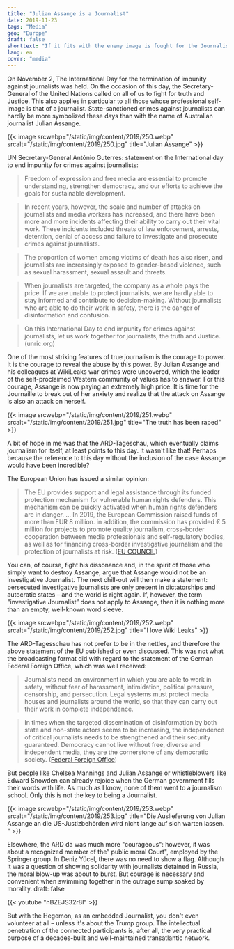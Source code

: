 ```yaml
---
title: "Julian Assange is a Journalist"
date: 2019-11-23
tags: "Media"
geo: "Europe"
draft: false
shorttext: "If it fits with the enemy image is fought for the Journalist, the Journalist attacks the Western world image of being better he is enemy to politics and media."
lang: en
cover: "media"
---
```


On November 2, The International Day for the termination of impunity against journalists was held. On the occasion of this day, the Secretary-General of the United Nations called on all of us to fight for truth and Justice. This also applies in particular to all those whose professional self-image is that of a journalist. State-sanctioned crimes against journalists can hardly be more symbolized these days than with the name of Australian journalist Julian Assange.

{{< image srcwebp="/static/img/content/2019/250.webp" srcalt="/static/img/content/2019/250.jpg" title="Julian Assange" >}}

UN Secretary-General António Guterres: statement on the International day to end impunity for crimes against journalists:

> Freedom of expression and free media are essential to promote understanding, strengthen democracy, and our efforts to achieve the goals for sustainable development.

> In recent years, however, the scale and number of attacks on journalists and media workers has increased, and there have been more and more incidents affecting their ability to carry out their vital work. These incidents included threats of law enforcement, arrests, detention, denial of access and failure to investigate and prosecute crimes against journalists.

> The proportion of women among victims of death has also risen, and journalists are increasingly exposed to gender-based violence, such as sexual harassment, sexual assault and threats.

> When journalists are targeted, the company as a whole pays the price. If we are unable to protect journalists, we are hardly able to stay informed and contribute to decision-making. Without journalists who are able to do their work in safety, there is the danger of disinformation and confusion.

> On this International Day to end impunity for crimes against journalists, let us work together for journalists, the truth and Justice. (unric.org)

One of the most striking features of true journalism is the courage to power. It is the courage to reveal the abuse by this power. By Julian Assange and his colleagues at WikiLeaks war crimes were uncovered, which the leader of the self-proclaimed Western community of values has to answer. For this courage, Assange is now paying an extremely high price. It is time for the Journaille to break out of her anxiety and realize that the attack on Assange is also an attack on herself.

{{< image srcwebp="/static/img/content/2019/251.webp" srcalt="/static/img/content/2019/251.jpg" title="The truth has been raped" >}}

A bit of hope in me was that the ARD-Tageschau, which eventually claims journalism for itself, at least points to this day. It wasn't like that! Perhaps because the reference to this day without the inclusion of the case Assange would have been incredible?

The European Union has issued a similar opinion:

> The EU provides support and legal assistance through its funded protection mechanism for vulnerable human rights defenders. This mechanism can be quickly activated when human rights defenders are in danger. ... In 2019, the European Commission raised funds of more than EUR 8 million.  in addition, the commission has provided € 5 million for projects to promote quality journalism, cross-border cooperation between media professionals and self-regulatory bodies, as well as for financing cross-border investigative journalism and the protection of journalists at risk. ([EU COUNCIL](https://www.consilium.europa.eu/de/press/press-releases/2019/10/31/declaration-by-the-high-representative-on-behalf-of-the-eu-on-the-occasion-of-the-international-day-to-end-impunity-for-crimes-against-journalists-2nd-november-2019/ "Erklärung der Hohen Vertreterin im Namen der EU zum Internationalen Tag zur Beendigung der Straflosigkeit für Verbrechen gegen Journalisten – 2. November 20"))

You can, of course, fight his dissonance and, in the spirit of those who simply want to destroy Assange, argue that Assange would not be an investigative Journalist. The next chill-out will then make a statement: persecuted investigative journalists are only present in dictatorships and autocratic states – and the world is right again. If, however, the term "investigative Journalist” does not apply to Assange, then it is nothing more than an empty, well-known word sleeve.

{{< image srcwebp="/static/img/content/2019/252.webp" srcalt="/static/img/content/2019/252.jpg" title="I love Wiki Leaks" >}}

The ARD-Tagesschau has not prefer to be in the nettles, and therefore the above statement of the EU published or even discussed. This was not what the broadcasting format did with regard to the statement of the German Federal Foreign Office, which was well received:

> Journalists need an environment in which you are able to work in safety, without fear of harassment, intimidation, political pressure, censorship, and persecution. Legal systems must protect media houses and journalists around the world, so that they can carry out their work in complete independence.

> In times when the targeted dissemination of disinformation by both state and non-state actors seems to be increasing, the independence of critical journalists needs to be strengthened and their security guaranteed. Democracy cannot live without free, diverse and independent media, they are the cornerstone of any democratic society. ([Federal Foreign Office](https://www.auswaertiges-amt.de/de/newsroom/tag-straflosigkeit-verbrechen-journalisten/2262502 "Menschenrechtsbeauftragte Kofler zum Internationalen Tag gegen Straflosigkeit für Verbrechen an Journalisten"))

But people like Chelsea Mannings and Julian Assange or whistleblowers like Edward Snowden can already rejoice when the German government fills their words with life. As much as I know, none of them went to a journalism school. Only this is not the key to being a Journalist.

{{< image srcwebp="/static/img/content/2019/253.webp" srcalt="/static/img/content/2019/253.jpg" title="Die Auslieferung von Julian Assange an die US-Justizbehörden wird nicht lange auf sich warten lassen. " >}}

Elsewhere, the ARD da was much more "courageous": however, it was about a recognized member of the” public moral Court", employed by the Springer group. In Deniz Yücel, there was no need to show a flag. Although it was a question of showing solidarity with journalists detained in Russia, the moral blow-up was about to burst. But courage is necessary and convenient when swimming together in the outrage sump soaked by morality.
draft: false

{{< youtube "hBZEJS32r8I" >}}

But with the Hegemon, as an embedded Journalist, you don't even volunteer at all – unless it's about the Trump group. The intellectual penetration of the connected participants is, after all, the very practical purpose of a decades-built and well-maintained transatlantic network.
